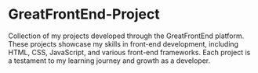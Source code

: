 # GreatFrontEnd-Project
Collection of my projects developed through the GreatFrontEnd platform. These projects showcase my skills in front-end development, including HTML, CSS, JavaScript, and various front-end frameworks. Each project is a testament to my learning journey and growth as a developer.
